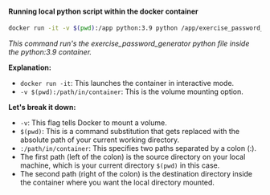 #### Running local python script within the docker container
```bash
docker run -it -v $(pwd):/app python:3.9 python /app/exercise_password_generator.py
```
*This command run's the exercise_password_generator python file inside the python:3.9 container.*

**Explanation:**

* `docker run -it`: This launches the container in interactive mode.
* `-v $(pwd):/path/in/container`: This is the volume mounting option. 

**Let's break it down:**
- `-v`: This flag tells Docker to mount a volume.
- `$(pwd)`: This is a command substitution that gets replaced with the absolute path of your current working directory.
- `:/path/in/container`: This specifies two paths separated by a colon (:).
- The first path (left of the colon) is the source directory on your local machine, which is your current directory `$(pwd)` in this case.
- The second path (right of the colon) is the destination directory inside the container where you want the local directory mounted.